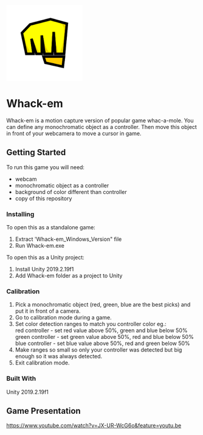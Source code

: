 <img src="Whack-em/Assets/Sprites/simple/marker.png" width="200">

# Whack-em

Whack-em is a motion capture version of popular game whac-a-mole. You can define any monochromatic object as a controller. Then move this object in front of your webcamera to move a cursor in game.

## Getting Started

To run this game you will need:
- webcam
- monochromatic object as a controller
- background of color different than controller
- copy of this repository

### Installing

To open this as a standalone game:
1. Extract 'Whack-em_Windows_Version" file
2. Run Whack-em.exe

To open this as a Unity project:
1. Install Unity 2019.2.19f1
2. Add Whack-em folder as a project to Unity

### Calibration

1. Pick a monochromatic object (red, green, blue are the best picks) and put it in front of a camera.
2. Go to calibration mode during a game.
3. Set color detection ranges to match you controller color eg.:  
red controller - set red value above 50%, green and blue below 50%  
  green controller - set green value above 50%, red and blue below 50%  
  blue controller - set blue value above 50%, red and green below 50%  
4. Make ranges so small so only your controller was detected but big enough so it was always detected.
5. Exit calibration mode.

### Built With

Unity 2019.2.19f1

## Game Presentation

https://www.youtube.com/watch?v=JX-UR-WcG6o&feature=youtu.be
